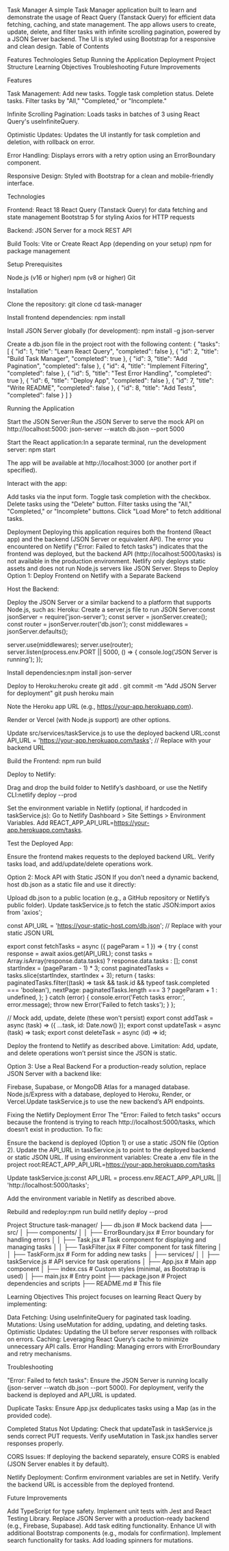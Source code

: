 Task Manager
A simple Task Manager application built to learn and demonstrate the usage of React Query (Tanstack Query) for efficient data fetching, caching, and state management. The app allows users to create, update, delete, and filter tasks with infinite scrolling pagination, powered by a JSON Server backend. The UI is styled using Bootstrap for a responsive and clean design.
Table of Contents

Features
Technologies
Setup
Running the Application
Deployment
Project Structure
Learning Objectives
Troubleshooting
Future Improvements

Features

Task Management:
Add new tasks.
Toggle task completion status.
Delete tasks.
Filter tasks by "All," "Completed," or "Incomplete."


Infinite Scrolling Pagination:
Loads tasks in batches of 3 using React Query's useInfiniteQuery.


Optimistic Updates:
Updates the UI instantly for task completion and deletion, with rollback on error.


Error Handling:
Displays errors with a retry option using an ErrorBoundary component.


Responsive Design:
Styled with Bootstrap for a clean and mobile-friendly interface.



Technologies

Frontend:
React 18
React Query (Tanstack Query) for data fetching and state management
Bootstrap 5 for styling
Axios for HTTP requests


Backend:
JSON Server for a mock REST API


Build Tools:
Vite or Create React App (depending on your setup)
npm for package management



Setup
Prerequisites

Node.js (v16 or higher)
npm (v8 or higher)
Git

Installation

Clone the repository:
git clone <repository-url>
cd task-manager


Install frontend dependencies:
npm install


Install JSON Server globally (for development):
npm install -g json-server


Create a db.json file in the project root with the following content:
{
  "tasks": [
    { "id": 1, "title": "Learn React Query", "completed": false },
    { "id": 2, "title": "Build Task Manager", "completed": true },
    { "id": 3, "title": "Add Pagination", "completed": false },
    { "id": 4, "title": "Implement Filtering", "completed": false },
    { "id": 5, "title": "Test Error Handling", "completed": true },
    { "id": 6, "title": "Deploy App", "completed": false },
    { "id": 7, "title": "Write README", "completed": false },
    { "id": 8, "title": "Add Tests", "completed": false }
  ]
}



Running the Application

Start the JSON Server:Run the JSON Server to serve the mock API on http://localhost:5000:
json-server --watch db.json --port 5000


Start the React application:In a separate terminal, run the development server:
npm start

The app will be available at http://localhost:3000 (or another port if specified).

Interact with the app:

Add tasks via the input form.
Toggle task completion with the checkbox.
Delete tasks using the "Delete" button.
Filter tasks using the "All," "Completed," or "Incomplete" buttons.
Click "Load More" to fetch additional tasks.



Deployment
Deploying this application requires both the frontend (React app) and the backend (JSON Server or equivalent API). The error you encountered on Netlify ("Error: Failed to fetch tasks") indicates that the frontend was deployed, but the backend API (http://localhost:5000/tasks) is not available in the production environment. Netlify only deploys static assets and does not run Node.js servers like JSON Server.
Steps to Deploy
Option 1: Deploy Frontend on Netlify with a Separate Backend

Host the Backend:

Deploy the JSON Server or a similar backend to a platform that supports Node.js, such as:
Heroku:
Create a server.js file to run JSON Server:const jsonServer = require('json-server');
const server = jsonServer.create();
const router = jsonServer.router('db.json');
const middlewares = jsonServer.defaults();

server.use(middlewares);
server.use(router);
server.listen(process.env.PORT || 5000, () => {
  console.log('JSON Server is running');
});


Install dependencies:npm install json-server


Deploy to Heroku:heroku create
git add .
git commit -m "Add JSON Server for deployment"
git push heroku main


Note the Heroku app URL (e.g., https://your-app.herokuapp.com).


Render or Vercel (with Node.js support) are other options.


Update src/services/taskService.js to use the deployed backend URL:const API_URL = 'https://your-app.herokuapp.com/tasks'; // Replace with your backend URL




Build the Frontend:
npm run build


Deploy to Netlify:

Drag and drop the build folder to Netlify’s dashboard, or use the Netlify CLI:netlify deploy --prod


Set the environment variable in Netlify (optional, if hardcoded in taskService.js):
Go to Netlify Dashboard > Site Settings > Environment Variables.
Add REACT_APP_API_URL=https://your-app.herokuapp.com/tasks.




Test the Deployed App:

Ensure the frontend makes requests to the deployed backend URL.
Verify tasks load, and add/update/delete operations work.



Option 2: Mock API with Static JSON
If you don’t need a dynamic backend, host db.json as a static file and use it directly:

Upload db.json to a public location (e.g., a GitHub repository or Netlify’s public folder).
Update taskService.js to fetch the static JSON:import axios from 'axios';

const API_URL = 'https://your-static-host.com/db.json'; // Replace with your static JSON URL

export const fetchTasks = async ({ pageParam = 1 }) => {
  try {
    const response = await axios.get(API_URL);
    const tasks = Array.isArray(response.data.tasks) ? response.data.tasks : [];
    const startIndex = (pageParam - 1) * 3;
    const paginatedTasks = tasks.slice(startIndex, startIndex + 3);
    return {
      tasks: paginatedTasks.filter((task) => task && task.id && typeof task.completed === 'boolean'),
      nextPage: paginatedTasks.length === 3 ? pageParam + 1 : undefined,
    };
  } catch (error) {
    console.error('Fetch tasks error:', error.message);
    throw new Error('Failed to fetch tasks');
  }
};

// Mock add, update, delete (these won't persist)
export const addTask = async (task) => ({ ...task, id: Date.now() });
export const updateTask = async (task) => task;
export const deleteTask = async (id) => id;


Deploy the frontend to Netlify as described above.
Limitation: Add, update, and delete operations won’t persist since the JSON is static.

Option 3: Use a Real Backend
For a production-ready solution, replace JSON Server with a backend like:

Firebase, Supabase, or MongoDB Atlas for a managed database.
Node.js/Express with a database, deployed to Heroku, Render, or Vercel.Update taskService.js to use the new backend’s API endpoints.

Fixing the Netlify Deployment Error
The "Error: Failed to fetch tasks" occurs because the frontend is trying to reach http://localhost:5000/tasks, which doesn’t exist in production. To fix:

Ensure the backend is deployed (Option 1) or use a static JSON file (Option 2).
Update the API_URL in taskService.js to point to the deployed backend or static JSON URL.
If using environment variables:
Create a .env file in the project root:REACT_APP_API_URL=https://your-app.herokuapp.com/tasks


Update taskService.js:const API_URL = process.env.REACT_APP_API_URL || 'http://localhost:5000/tasks';


Add the environment variable in Netlify as described above.


Rebuild and redeploy:npm run build
netlify deploy --prod



Project Structure
task-manager/
├── db.json                  # Mock backend data
├── src/
│   ├── components/
│   │   ├── ErrorBoundary.jsx # Error boundary for handling errors
│   │   ├── Task.jsx          # Task component for displaying and managing tasks
│   │   ├── TaskFilter.jsx    # Filter component for task filtering
│   │   ├── TaskForm.jsx      # Form for adding new tasks
│   ├── services/
│   │   ├── taskService.js    # API service for task operations
│   ├── App.jsx               # Main app component
│   ├── index.css             # Custom styles (minimal, as Bootstrap is used)
│   ├── main.jsx              # Entry point
├── package.json              # Project dependencies and scripts
├── README.md                 # This file

Learning Objectives
This project focuses on learning React Query by implementing:

Data Fetching: Using useInfiniteQuery for paginated task loading.
Mutations: Using useMutation for adding, updating, and deleting tasks.
Optimistic Updates: Updating the UI before server responses with rollback on errors.
Caching: Leveraging React Query’s cache to minimize unnecessary API calls.
Error Handling: Managing errors with ErrorBoundary and retry mechanisms.

Troubleshooting

"Error: Failed to fetch tasks":
Ensure the JSON Server is running locally (json-server --watch db.json --port 5000).
For deployment, verify the backend is deployed and API_URL is updated.


Duplicate Tasks:
Ensure App.jsx deduplicates tasks using a Map (as in the provided code).


Completed Status Not Updating:
Check that updateTask in taskService.js sends correct PUT requests.
Verify useMutation in Task.jsx handles server responses properly.


CORS Issues:
If deploying the backend separately, ensure CORS is enabled (JSON Server enables it by default).


Netlify Deployment:
Confirm environment variables are set in Netlify.
Verify the backend URL is accessible from the deployed frontend.



Future Improvements

Add TypeScript for type safety.
Implement unit tests with Jest and React Testing Library.
Replace JSON Server with a production-ready backend (e.g., Firebase, Supabase).
Add task editing functionality.
Enhance UI with additional Bootstrap components (e.g., modals for confirmation).
Implement search functionality for tasks.
Add loading spinners for mutations.

